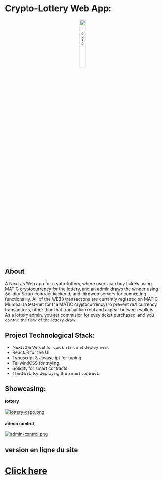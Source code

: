 # Crypto-Lottery Web App:

<div align="center">
      <img src="https://pbs.twimg.com/media/Ei4N925X0AA91Me.png" alt="Logo" style="width:20%;">
</div>

## About

A Next.Js Web app for crypto-lottery, where users can buy tickets using MATIC cryptocurrency for the lottery, and an admin draws the winner using Solidity Smart contract backend, and thirdweb servers for connecting functionality.
All of the WEB3 transactions are currently registred on MATIC Mumbai (a test-net for the MATIC cryptocurrency) to prevent real currency transactions, other than that transaction real and appear between wallets.
As a lottery admin, you get commision for evey ticket purchased! and you control the flow of the lottery draw.

## Project Technological Stack:
* NextJS & Vercel for quick start and deployment.
* ReactJS for the UI.
* Typescript & Javascript for typing.
* TailwindCSS for styling.
* Solidity for smart contracts.
* Thirdweb for deploying the smart contract.
 
 ## Showcasing:

#### lottery
 [![lottery-dapp.png](https://i.postimg.cc/cHFjsXW0/lottery-dapp.png)](https://postimg.cc/ZByjHP0M)


#### admin control
 [![admin-control.png](https://i.postimg.cc/tg5v52YW/admin-control.png)](https://postimg.cc/NyKxG88j)


## version en ligne du site
#### <h1><a href="https://lottery-dapp-brandonktc.vercel.app/">Click here</a></h1>